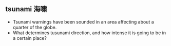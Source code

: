 ## tsunami 海啸
* Tsunami warnings have been  sounded in an area affecting about a quarter of the globe.
* What determines tusunami direction, and how intense it is going to be in a certain place?
